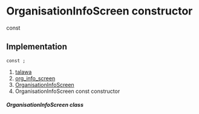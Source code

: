 
<div>

# OrganisationInfoScreen constructor

</div>


const 



## Implementation

``` language-dart
const ;
```







1.  [talawa](../../index.md)
2.  [org_info_screen](../../views_after_auth_screens_org_info_screen/)
3.  [OrganisationInfoScreen](../../views_after_auth_screens_org_info_screen/OrganisationInfoScreen-class.md)
4.  OrganisationInfoScreen const constructor

##### OrganisationInfoScreen class







